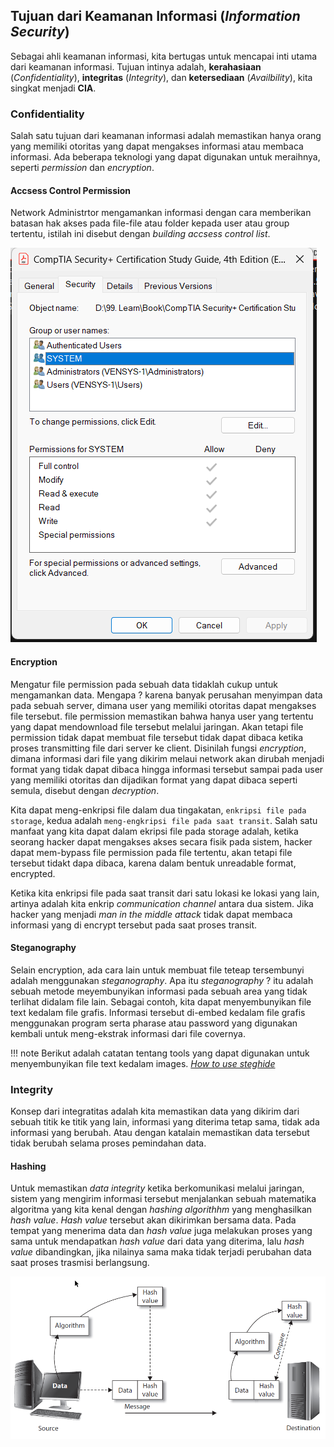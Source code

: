 ## Tujuan dari Keamanan Informasi (_Information Security_)
Sebagai ahli keamanan informasi, kita bertugas untuk mencapai inti utama dari keamanan informasi. Tujuan intinya adalah, **kerahasiaan** (_Confidentiality_), **integritas** (_Integrity_), dan **ketersediaan** (_Availbility_), kita singkat menjadi **CIA**.

### Confidentiality

Salah satu tujuan dari keamanan informasi adalah memastikan hanya orang yang memiliki otoritas yang dapat mengakses informasi atau membaca informasi. Ada beberapa teknologi yang dapat digunakan untuk meraihnya, seperti _permission_ dan _encryption_.

#### Accsess Control Permission

Network Administrtor mengamankan informasi dengan cara memberikan batasan hak akses pada file-file atau folder kepada user atau group tertentu, istilah ini disebut dengan _building accsess control list_.

![accsess control list](./assets/01.%20Accsess%20Control%20List.png)

#### Encryption

Mengatur file permission pada sebuah data tidaklah cukup untuk mengamankan data. Mengapa ? karena banyak perusahan menyimpan data pada sebuah server, dimana user yang memiliki otoritas dapat mengakses file tersebut. file permission memastikan bahwa hanya user yang tertentu yang dapat mendownload file tersebut melalui jaringan. Akan tetapi file permission tidak dapat membuat file tersebut tidak dapat dibaca ketika proses transmitting file dari server ke client. Disinilah fungsi _encryption_, dimana informasi dari file yang dikirim melaui network akan dirubah menjadi format yang tidak dapat dibaca hingga informasi tersebut sampai pada user yang memiliki otoritas dan dijadikan format yang dapat dibaca seperti semula, disebut dengan _decryption_.

Kita dapat meng-enkripsi file dalam dua tingakatan, `enkripsi file pada storage`, kedua adalah `meng-engkripsi file pada saat transit`. Salah satu manfaat yang kita dapat dalam ekripsi file pada storage adalah, ketika seorang hacker dapat mengakses akses secara fisik pada sistem, hacker dapat mem-bypass file permission pada file tertentu, akan tetapi file tersebut tidakt dapa dibaca, karena dalam bentuk unreadable format, encrypted. 

Ketika kita enkripsi file pada saat transit dari satu lokasi ke lokasi yang lain, artinya adalah kita enkrip _communication channel_ antara dua sistem. Jika hacker yang menjadi _man in the middle attack_ tidak dapat membaca informasi yang di encrypt tersebut pada saat proses transit.

#### Steganography

Selain encryption, ada cara lain untuk membuat file teteap tersembunyi adalah menggunakan _steganography_. Apa itu _steganography_ ? itu adalah sebuah metode meyembunyikan informasi pada sebuah area yang tidak terlihat didalam file lain. Sebagai contoh, kita dapat menyembunyikan file text kedalam file grafis. Informasi tersebut di-embed kedalam file grafis menggunakan program serta pharase atau password yang digunakan kembali untuk meng-ekstrak informasi dari file covernya.

!!! note
    Berikut adalah catatan tentang tools yang dapat digunakan untuk menyembunyikan file text kedalam images. [_How to use steghide_](./../Tools/Steghide/index.md)

### Integrity

Konsep dari integratitas adalah kita memastikan data yang dikirim dari sebuah titik ke titik yang lain, informasi yang diterima tetap sama, tidak ada informasi yang berubah. Atau dengan katalain memastikan data tersebut tidak berubah selama proses pemindahan data.

#### Hashing

Untuk memastikan _data integrity_ ketika berkomunikasi melalui jaringan, sistem yang mengirim informasi tersebut menjalankan sebuah matematika algoritma yang kita kenal dengan _hashing algorithhm_ yang menghasilkan _hash value_. _Hash value_ tersebut akan dikirimkan bersama data. Pada tempat yang menerima data dan _hash value_ juga melakukan proses yang sama untuk mendapatkan _hash value_ dari data yang diterima, lalu _hash value_ dibandingkan, jika nilainya sama maka tidak terjadi perubahan data saat proses trasmisi berlangsung.

![](./assets/02.%20Detail%20Hasvalue%20Transmittion%20Process.png)